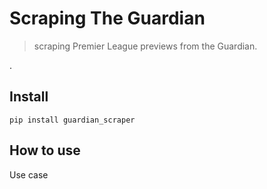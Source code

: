 # Scraping The Guardian
> scraping Premier League previews from the Guardian.


.

## Install

`pip install guardian_scraper`

## How to use

Use case

